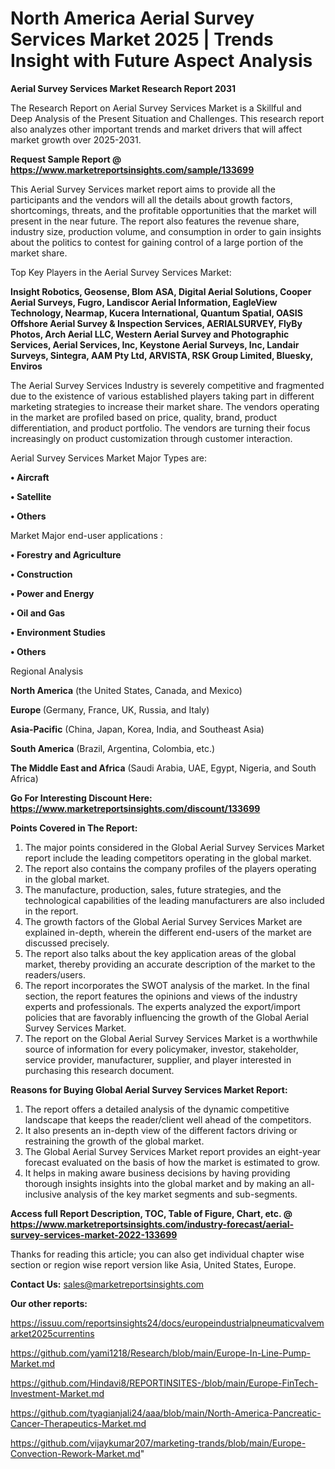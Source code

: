 # North America Aerial Survey Services Market 2025 | Trends Insight with Future Aspect Analysis

<strong>Aerial Survey Services Market Research Report 2031</strong>

The Research Report on Aerial Survey Services Market is a Skillful and Deep Analysis of the Present Situation and Challenges. This research report also analyzes other important trends and market drivers that will affect market growth over 2025-2031.

<strong>Request Sample Report @ <a href=https://www.marketreportsinsights.com/sample/133699>https://www.marketreportsinsights.com/sample/133699</a></strong>

This Aerial Survey Services market report aims to provide all the participants and the vendors will all the details about growth factors, shortcomings, threats, and the profitable opportunities that the market will present in the near future. The report also features the revenue share, industry size, production volume, and consumption in order to gain insights about the politics to contest for gaining control of a large portion of the market share.

Top Key Players in the Aerial Survey Services Market:

<strong>Insight Robotics, Geosense, Blom ASA, Digital Aerial Solutions, Cooper Aerial Surveys, Fugro, Landiscor Aerial Information, EagleView Technology, Nearmap, Kucera International, Quantum Spatial, OASIS Offshore Aerial Survey & Inspection Services, AERIALSURVEY, FlyBy Photos, Arch Aerial LLC, Western Aerial Survey and Photographic Services, Aerial Services, Inc, Keystone Aerial Surveys, Inc, Landair Surveys, Sintegra, AAM Pty Ltd, ARVISTA, RSK Group Limited, Bluesky, Enviros</strong>

The Aerial Survey Services Industry is severely competitive and fragmented due to the existence of various established players taking part in different marketing strategies to increase their market share. The vendors operating in the market are profiled based on price, quality, brand, product differentiation, and product portfolio. The vendors are turning their focus increasingly on product customization through customer interaction.

Aerial Survey Services Market Major Types are:

<strong>• Aircraft

• Satellite

• Others</strong>

Market Major end-user applications :

<strong>• Forestry and Agriculture

• Construction

• Power and Energy

• Oil and Gas

• Environment Studies

• Others</strong>

Regional Analysis

</u><strong><b>North America</b></strong> (the United States, Canada, and Mexico)

<strong><b>Europe </b></strong>(Germany, France, UK, Russia, and Italy)

<strong><b>Asia-Pacific</b></strong> (China, Japan, Korea, India, and Southeast Asia)

<strong><b>South America</b></strong> (Brazil, Argentina, Colombia, etc.)

<strong><b>The Middle East and Africa</b></strong> (Saudi Arabia, UAE, Egypt, Nigeria, and South Africa)

<strong>Go For Interesting Discount Here: <a href=https://www.marketreportsinsights.com/discount/133699>https://www.marketreportsinsights.com/discount/133699</a></strong>

<strong>Points Covered in The Report:</strong>
<ol>
  <li>The major points considered in the Global Aerial Survey Services Market report include the leading competitors operating in the global market.</li>
  <li>The report also contains the company profiles of the players operating in the global market.</li>
  <li>The manufacture, production, sales, future strategies, and the technological capabilities of the leading manufacturers are also included in the report.</li>
  <li>The growth factors of the Global Aerial Survey Services Market are explained in-depth, wherein the different end-users of the market are discussed precisely.</li>
  <li>The report also talks about the key application areas of the global market, thereby providing an accurate description of the market to the readers/users.</li>
  <li>The report incorporates the SWOT analysis of the market. In the final section, the report features the opinions and views of the industry experts and professionals. The experts analyzed the export/import policies that are favorably influencing the growth of the Global Aerial Survey Services Market.</li>
  <li>The report on the Global Aerial Survey Services Market is a worthwhile source of information for every policymaker, investor, stakeholder, service provider, manufacturer, supplier, and player interested in purchasing this research document.</li>
</ol>
<strong>Reasons for Buying Global Aerial Survey Services Market Report:</strong>

<ol>
  <li>The report offers a detailed analysis of the dynamic competitive landscape that keeps the reader/client well ahead of the competitors.</li>
  <li>It also presents an in-depth view of the different factors driving or restraining the growth of the global market.</li>
  <li>The Global Aerial Survey Services Market report provides an eight-year forecast evaluated on the basis of how the market is estimated to grow.</li>
  <li>It helps in making aware business decisions by having providing thorough insights insights into the global market and by making an all-inclusive analysis of the key market segments and sub-segments.</li>
</ol>
<strong>Access full Report Description, TOC, Table of Figure, Chart, etc. @ <a href=https://www.marketreportsinsights.com/industry-forecast/aerial-survey-services-market-2022-133699>https://www.marketreportsinsights.com/industry-forecast/aerial-survey-services-market-2022-133699</a></strong>


Thanks for reading this article; you can also get individual chapter wise section or region wise report version like Asia, United States, Europe.

<strong>Contact Us:</strong>
sales@marketreportsinsights.com

<strong>Our other reports:</strong>

<a href=https://issuu.com/reportsinsights24/docs/europeindustrialpneumaticvalvemarket2025currentins>https://issuu.com/reportsinsights24/docs/europeindustrialpneumaticvalvemarket2025currentins</a>

<a href=https://github.com/yami1218/Research/blob/main/Europe-In-Line-Pump-Market.md>https://github.com/yami1218/Research/blob/main/Europe-In-Line-Pump-Market.md</a>

<a href=https://github.com/Hindavi8/REPORTINSITES-/blob/main/Europe-FinTech-Investment-Market.md>https://github.com/Hindavi8/REPORTINSITES-/blob/main/Europe-FinTech-Investment-Market.md</a>

<a href=https://github.com/tyagianjali24/aaa/blob/main/North-America-Pancreatic-Cancer-Therapeutics-Market.md>https://github.com/tyagianjali24/aaa/blob/main/North-America-Pancreatic-Cancer-Therapeutics-Market.md</a>

<a href=https://github.com/vijaykumar207/marketing-trands/blob/main/Europe-Convection-Rework-Market.md>https://github.com/vijaykumar207/marketing-trands/blob/main/Europe-Convection-Rework-Market.md</a>"
